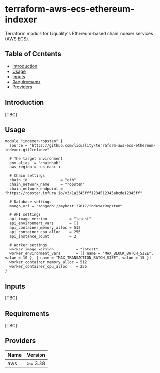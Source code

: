 # terraform-aws-ecs-ethereum-indexer

Terraform module for Liquality's Ethereum-based chain indexer services (AWS ECS).

## Table of Contents

* [Introduction][section-introduction]
* [Usage][section-usage]
* [Inputs][section-inputs]
* [Requirements][section-requirements]
* [Providers][section-providers]


## Introduction

[TBC]


## Usage

```
module "indexer-ropsten" {
  source = "https://github.com/liquality/terraform-aws-ecs-ethereum-indexer.git?ref=dev"

  # The target environment
  env_alias  = "chainhub"
  aws_region = "us-east-1"

  # Chain settings
  chain_id               = "eth"
  chain_network_name     = "ropsten"
  chain_network_endpoint = "https://ropsten.infura.io/v3/1a2345fff1234512345abcde12345ff"

  # Database settings
  mongo_uri = "mongodb://myhost:27017/indexerRopsten"

  # API settings
  api_image_version          = "latest"
  api_environment_vars       = []
  api_container_memory_alloc = 512
  api_container_cpu_alloc    = 256
  api_instance_count         = 2

  # Worker settings
  worker_image_version          = "latest"
  worker_environment_vars       = [{ name = "MAX_BLOCK_BATCH_SIZE", value = 10 }, { name = "MAX_TRANSACTION_BATCH_SIZE", value = 15 }]
  worker_container_memory_alloc = 512
  worker_container_cpu_alloc    = 256
}
```


## Inputs

[TBC]


## Requirements

[TBC]


## Providers

| Name    | Version |
| ------- | ------- |
| aws     | >= 3.38 |



[section-introduction]: #introduction
[section-usage]: #usage
[section-inputs]: #inputs
[section-requirements]: #requirements
[section-providers]: #providers
